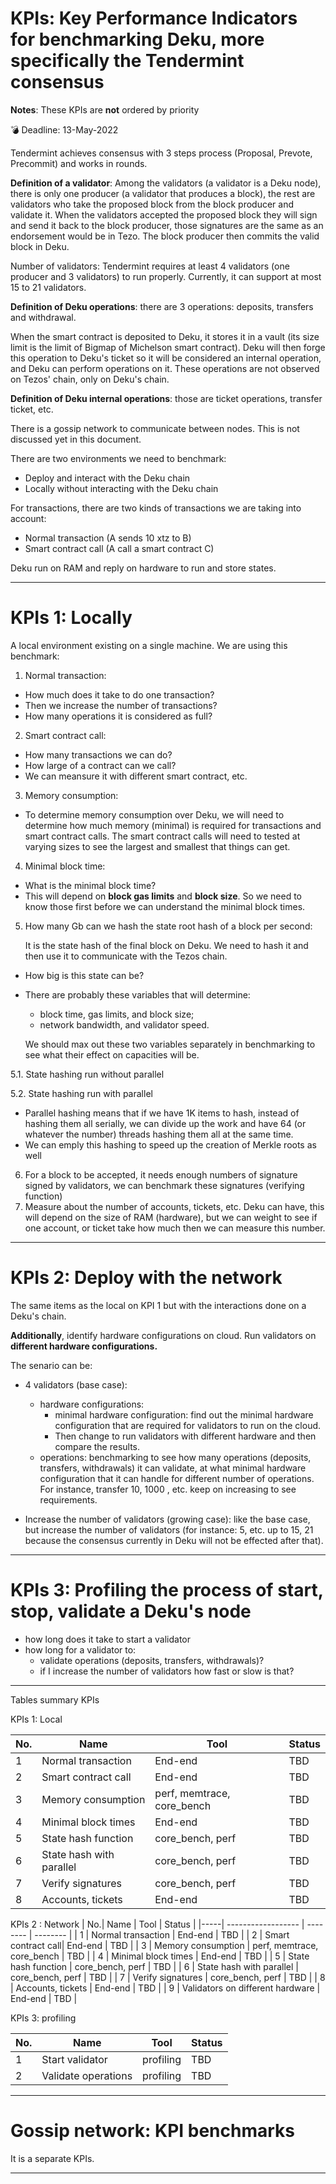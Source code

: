 
# KPIs: Key Performance Indicators for benchmarking Deku, more specifically the Tendermint consensus

**Notes**: These KPIs are **not** ordered by priority

:bomb: Deadline: 13-May-2022

Tendermint achieves consensus with 3 steps process (Proposal, Prevote, Precommit) and works in rounds.

**Definition of a validator**: Among the validators (a validator is a Deku node), there is only one producer (a validator that produces a block), the rest are validators who take the proposed block from the block producer and validate it. When the validators accepted the proposed block they will sign and send it back to the block producer, those signatures are the same as an endorsement would be in Tezo. The block producer then commits the valid block in Deku. 

Number of validators: Tendermint requires at least 4 validators (one producer and 3 validators) to run properly. Currently, it can support at most 15 to 21 validators. 

**Definition of Deku operations**: there are 3 operations: deposits, transfers and withdrawal.

When the smart contract is deposited to Deku, it stores it in a vault (its size limit is the limit of Bigmap of Michelson smart contract). Deku will then forge this operation to Deku's ticket so it will be considered an internal operation, and Deku can perform operations on it. These operations are not observed on Tezos' chain, only on Deku's chain.

**Definition of Deku internal operations**: those are ticket operations, transfer ticket, etc. 

There is a gossip network to communicate between nodes. This is not discussed yet in this document.

There are two environments we need to benchmark:
- Deploy and interact with the Deku chain
- Locally without interacting with the Deku chain

For transactions, there are two kinds of transactions we are taking into account:
- Normal transaction (A sends 10 xtz to B)
- Smart contract call (A call a smart contract C)

Deku run on RAM and reply on hardware to run and store states.
    
---

# KPIs 1: Locally

A local environment existing on a single machine. We are using this benchmark:

1. Normal transaction: 
- How much does it take to do one transaction? 
- Then we increase the number of transactions? 
- How many operations it is considered as full?
2. Smart contract call: 
- How many transactions we can do?
- How large of a contract can we call? 
- We can meansure it with different smart contract, etc.
3. Memory consumption:
- To determine memory consumption over Deku, we will need to determine how much memory (minimal) is required for transactions and smart contract calls. The smart contract calls will need to tested at varying sizes to see the largest and smallest that things can get.
4. Minimal block time: 
- What is the minimal block time?
- This will depend on **block gas limits** and **block size**. So we need to know those first before we can understand the minimal block times.
5. How many Gb can we hash the state root hash of a block per second:

    It is the state hash of the final block on Deku. We need to hash it and then use it to communicate with the Tezos chain. 
- How big is this state can be?
- There are probably these variables that will determine:
    + block time, gas limits, and block size; 
    + network bandwidth, and validator speed.

    We should max out these two variables separately in benchmarking to see what their effect on capacities will be. 

5.1. State hashing run without parallel

5.2. State hashing run with parallel
- Parallel hashing means that if we have 1K items to hash, instead of hashing them all serially, we can divide up the work and have 64 (or whatever the number) threads hashing them all at the same time.
- We can emply this hashing to speed up the creation of Merkle roots as well
6. For a block to be accepted, it needs enough numbers of signature signed by validators, we can benchmark these signatures (verifying function)
7. Measure about the number of accounts, tickets, etc. Deku can have, this will depend on the size of RAM (hardware), but we can weight to see if one account, or ticket take how much then we can measure this number.

---

# KPIs 2: Deploy with the network

The same items as the local on KPI 1 but with the interactions done on a Deku's chain.

**Additionally**, identify hardware configurations on cloud. Run validators on **different hardware configurations.**

The senario can be:

- 4 validators (base case):
    - hardware configurations: 
        - minimal hardware configuration: find out the minimal hardware configuration that are required for validators to run on the cloud. 
        - Then change to run validators with different hardware and then compare the results.
    - operations: benchmarking to see how many operations (deposits, transfers, withdrawals) it can validate, at what minimal hardware configuration that it can handle for different number of operations. For instance, transfer 10, 1000 , etc. keep on increasing to see requirements.

- Increase the number of validators (growing case): like the base case, but increase the number of validators (for instance: 5, etc. up to 15, 21 because the consensus currently in Deku will not be effected after that).

---

# KPIs 3: Profiling the process of start, stop, validate a Deku's node
- how long does it take to start a validator
- how long for a validator to:
    - validate operations (deposits, transfers, withdrawals)?
    - if I increase the number of validators how fast or slow is that? 

---

Tables summary KPIs

KPIs 1: Local

| No. | Name               | Tool     | Status   |
| ----| ------------------ | -------- | -------- |
| 1   | Normal transaction | End-end  | TBD      |
| 2   | Smart contract call| End-end  | TBD      |
| 3   | Memory consumption | perf, memtrace, core_bench  | TBD      |
| 4   | Minimal block times | End-end  | TBD      |
| 5   | State hash function | core_bench, perf  | TBD      |
| 6   | State hash with parallel | core_bench, perf  | TBD      |
| 7   | Verify signatures | core_bench, perf  | TBD      |
| 8   | Accounts, tickets | End-end  | TBD      |


KPIs 2 : Network
|  No.| Name               | Tool     | Status   |
|-----| ------------------ | -------- | -------- |
| 1   | Normal transaction | End-end  | TBD      |
| 2   | Smart contract call| End-end  | TBD      |
| 3   | Memory consumption | perf, memtrace, core_bench  | TBD      |
| 4   | Minimal block times | End-end  | TBD      |
| 5   | State hash function | core_bench, perf  | TBD      |
| 6   | State hash with parallel | core_bench, perf  | TBD      |
| 7   | Verify signatures | core_bench, perf  | TBD      |
| 8   | Accounts, tickets | End-end  | TBD      |
| 9   | Validators on different hardware | End-end  | TBD      |

KPIs 3: profiling

| No. | Name               | Tool     | Status   |
| ----| ------------------ | -------- | -------- |
| 1   | Start validator | profiling  | TBD      |
| 2   | Validate operations | profiling  | TBD      |







<!--
## KPI 3.3: Snapshot
Remark: is it a good place here? 

    - when we take snapshot? 
    - A snapshot has how many blocks? 
    - how to transfer snapshot to a database? 
    - what is that database to store snapshot? 
    - how fast/slow to call the snapshot? (do we need it?)

-->

<!--
# KP 4: Data structure requirements

TODO: what can I benchmark for this?

`src/node/tendermint_data.ml`

https://github.com/marigold-dev/deku/pull/433 (at section of Data structure requirements)

To work, Tendermint requires specific data structures:
- an `input_log`: that stores the incoming messages a consensus instance receives.
- an `output_log`: that stores the decision made by a consensus instance.


## KP 4.1: Input log
- How many incoming message in input log? `msg_log` holds the consensus message broadcasted to the network. 
- `timeouts` function holds timeouts of the instance.

These functions affect the perform of the operations required in Tendermint.

## KP 4.2: Output log

A decision log: 
- at what height the value that it was decided on
- and the round it was decided on (the round is required to mitigate byzantine threats for instance nodes lying on rounds).

Benchmark the max of this log (height and rounds)
->

<!--
- Functions the validators including the producer and validators signing and verifying signatures in a block and operations.

The validators can vote (accept the operations or not by voting Nil), these vote is like a endorsement of the block. -->

<!--
- How many signatures (validators votes accept) for a block to be accepted?

**Block pool**: the block with enough signatures from validators will be commited to a block pool.

- How big is this block pool? what is it limit?
- How the block priority to call and commit to Deku chain?
- How long a block can stay in this block pool? if after a time (when) it will be deleted? (will it be deleted)? is it as mempool in Tezos?->


<!--
## KP 5.3: Compute the hash of a block

- Hashing block: A block of transactions that the producer will commit to Deku, hash the final state from this block.

- How many Gb can be hash per second (state hashing, how big the state can be hash per second?)-->

---

# Gossip network: KPI benchmarks
It is a separate KPIs.

----
<!--
Note discuss with GA:

- How many Gb can be hash per second (state hashing, how bigger the state can be hash per second?) (the state hash of the final block -> we need to hash it -> then we can use it to the Tezos chain? )

- Internal test without network involve (not deploy the chain): write many tests and make transfers to see how many we can archive. 2 types of transfers: 

    - How many transfer per second can we do? just processing transactions (without sm)

    - Transaction with SM (A calls C)? how many transfer we can do (no network), without deploy the chain (internal tests)

- Minimal Block Time: if remove all the timeout the time between block is how long
  - This will depend on block gas limits and block size. So we need to know those first before we can understand minimal block times.  
- Depoly the chain:

    - TPS (network)

- Deku run on RAM:
    - Memory consumption without networks
    - To determine memory consumption over deku, we will need to determine how much memory is required for transactions and smart contract calls. The smart contract calls will need to be tested at varying sizes to see the largest and smallest that things can get. -->
